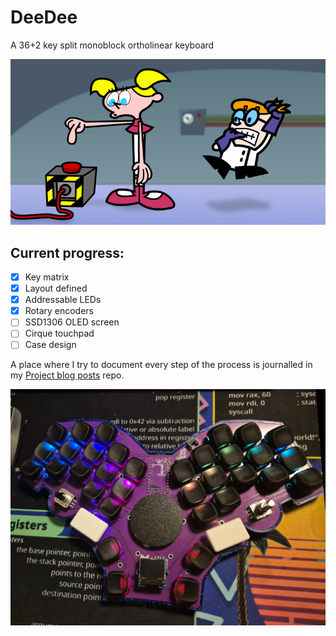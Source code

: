 # DeeDee

A 36+2 key split monoblock ortholinear keyboard

![Screenshot](images/what-this-button-do.png)

## Current progress:

- [x] Key matrix
- [x] Layout defined
- [x] Addressable LEDs
- [x] Rotary encoders
- [ ] SSD1306 OLED screen
- [ ] Cirque touchpad
- [ ] Case design

A place where I try to document every step of the process is journalled in my [Project blog posts](https://github.com/simisimis/project-blog/tree/main/projects/DIY-keyboard) repo.

![In progress](images/deedee-02-21-25.jpg)
